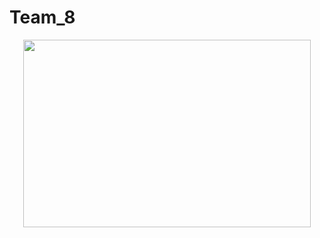 # Team_8

<p align="center">
  <img width="460" height="300" src="https://media.giphy.com/media/14qI1vDMDPCcda/giphy.gif?cid=ecf05e47041o0u6ahsajbrxkoln49bwgddvchexqtltiho6e&rid=giphy.gif&ct=g">
